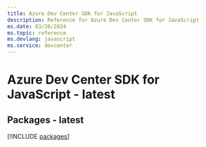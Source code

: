 ```yaml
---
title: Azure Dev Center SDK for JavaScript
description: Reference for Azure Dev Center SDK for JavaScript
ms.date: 03/28/2024
ms.topic: reference
ms.devlang: javascript
ms.service: devcenter
---
```

# Azure Dev Center SDK for JavaScript - latest
## Packages - latest
[!INCLUDE [packages](dev-center-index.md)]